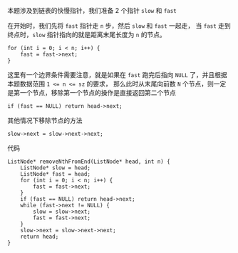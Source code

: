 本题涉及到链表的快慢指针，我们准备 2 个指针 `slow` 和 `fast`

在开始时，我们先将 `fast` 指针走 `n` 步，然后 `slow` 和 `fast` 一起走，
当 `fast` 走到终点时，`slow` 指针指向的就是距离末尾长度为 `n` 的节点。
```
for (int i = 0; i < n; i++) {
    fast = fast->next;
}
```
这里有一个边界条件需要注意，就是如果在 `fast` 跑完后指向 `NULL` 了，并且根据本题数据范围 `1 <= n <= sz` 的要求，
那么此时从末尾向前数 `N` 个节点，则一定是第一个节点，移除第一个节点的操作是直接返回第二个节点
```
if (fast == NULL) return head->next;
```

其他情况下移除节点的方法
```
slow->next = slow->next->next;
```

代码
```
ListNode* removeNthFromEnd(ListNode* head, int n) {
    ListNode* slow = head;
    ListNode* fast = head;
    for (int i = 0; i < n; i++) {
        fast = fast->next;
    }
    if (fast == NULL) return head->next;
    while (fast->next != NULL) {
        slow = slow->next;
        fast = fast->next;
    }
    slow->next = slow->next->next;
    return head;
}
```
